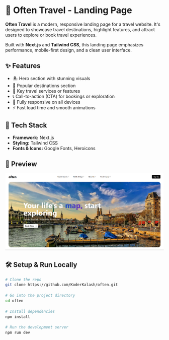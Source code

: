 # 🌴 Often Travel - Landing Page

**Often Travel** is a modern, responsive landing page for a travel website. It's designed to showcase travel destinations, highlight features, and attract users to explore or book travel experiences.

Built with **Next.js** and **Tailwind CSS**, this landing page emphasizes performance, mobile-first design, and a clean user interface.

## ✨ Features

- 🏝️ Hero section with stunning visuals
- 📌 Popular destinations section
- 🧭 Key travel services or features
- 📞 Call-to-action (CTA) for bookings or exploration
- 📱 Fully responsive on all devices
- ⚡ Fast load time and smooth animations

## 🚀 Tech Stack

- **Framework:** Next.js
- **Styling:** Tailwind CSS
- **Fonts & Icons:** Google Fonts, Heroicons

## 📸 Preview

![Often Travel Screenshot](./public/items/preview.png)


## 🛠️ Setup & Run Locally

```bash
# Clone the repo
git clone https://github.com/KoderKalash/often.git

# Go into the project directory
cd often

# Install dependencies
npm install

# Run the development server
npm run dev


